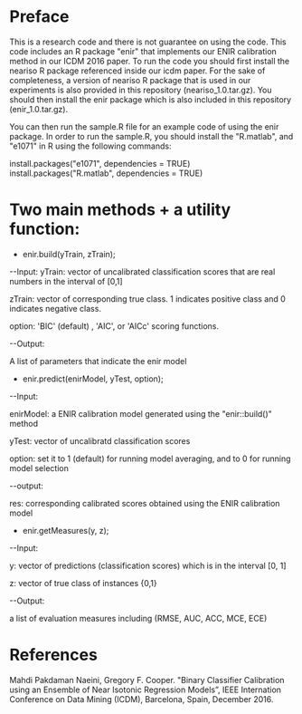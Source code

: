 Preface 
===========
This is a research code and there is not guarantee on using the code.
This code includes an R package "enir" that implements our ENIR calibration method in our ICDM 2016 paper.
To run the code you should first install the neariso R package referenced inside our icdm paper. 
For the sake of completeness, a version of neariso R package that is used in our experiments is 
also provided in this repository (neariso_1.0.tar.gz). You should then install the enir package which is also included in this
repository (enir_1.0.tar.gz).

You can then run the sample.R file for an example code of using the enir package.
In order to run the sample.R, you should install the "R.matlab", and "e1071" in R using the following commands:

install.packages("e1071", dependencies = TRUE)
install.packages("R.matlab", dependencies = TRUE)

Two main methods + a utility function:
===========
+ enir.build(yTrain, zTrain);

--Input:
yTrain: vector of uncalibrated classification scores that are real numbers in the interval of [0,1]

zTrain: vector of corresponding true class. 1 indicates positive class and 0 indicates negative class.

option: 'BIC' (default) , 'AIC', or 'AICc' scoring functions.

--Output:

A list of parameters that indicate the enir model



+ enir.predict(enirModel, yTest, option);

--Input: 

enirModel: a ENIR calibration model generated using the "enir::build()" method

yTest: vector of uncalibratd classification scores

option: set it to 1 (default) for running model averaging, and to 0 for running model selection

--output:

res: corresponding calibrated scores obtained using the ENIR calibration model


+ enir.getMeasures(y, z);

--Input:

y: vector of predictions (classification scores) which is in the interval [0, 1]

z: vector of true class of instances {0,1}

--Output: 

a list of evaluation measures including (RMSE, AUC, ACC, MCE, ECE)

References 
===========

Mahdi Pakdaman Naeini, Gregory F. Cooper. "Binary Classifier Calibration using an Ensemble of Near Isotonic Regression Models”, 
IEEE Internation Conference on Data Mining (ICDM), Barcelona, Spain, December 2016.

